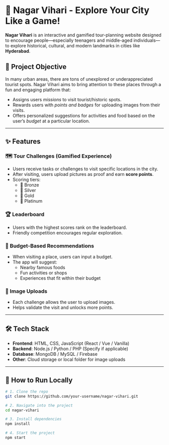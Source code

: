# 🧭 Nagar Vihari - Explore Your City Like a Game!

**Nagar Vihari** is an interactive and gamified tour-planning website designed to encourage people—especially teenagers and middle-aged individuals—to explore historical, cultural, and modern landmarks in cities like **Hyderabad**.

## 🎯 Project Objective

In many urban areas, there are tons of unexplored or underappreciated tourist spots. Nagar Vihari aims to bring attention to these places through a fun and engaging platform that:

- Assigns users *missions* to visit tourist/historic spots.
- Rewards users with *points and badges* for uploading images from their visits.
- Offers personalized suggestions for activities and food based on the user’s *budget* at a particular location.

---

## ✨ Features

### 🗺️ Tour Challenges (Gamified Experience)
- Users receive tasks or challenges to visit specific locations in the city.
- After visiting, users upload pictures as proof and earn **score points**.
- Scoring tiers:
  - 🥉 Bronze
  - 🥈 Silver
  - 🥇 Gold
  - 💎 Platinum

### 🏆 Leaderboard
- Users with the highest scores rank on the leaderboard.
- Friendly competition encourages regular exploration.

### 💸 Budget-Based Recommendations
- When visiting a place, users can input a budget.
- The app will suggest:
  - Nearby famous foods
  - Fun activities or shops
  - Experiences that fit within their budget

### 📸 Image Uploads
- Each challenge allows the user to upload images.
- Helps validate the visit and unlocks more points.

---

## 🛠️ Tech Stack

- **Frontend**: HTML, CSS, JavaScript (React / Vue / Vanilla)
- **Backend**: Node.js / Python / PHP (Specify if applicable)
- **Database**: MongoDB / MySQL / Firebase
- **Other**: Cloud storage or local folder for image uploads

---

## 🚀 How to Run Locally

```bash
# 1. Clone the repo
git clone https://github.com/your-username/nagar-vihari.git

# 2. Navigate into the project
cd nagar-vihari

# 3. Install dependencies
npm install

# 4. Start the project
npm start
